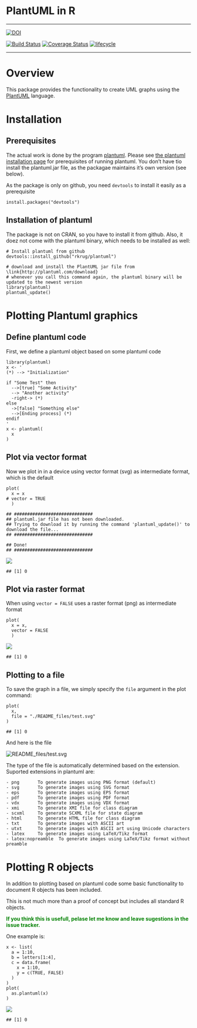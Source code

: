PlantUML in R
================

<!-- README.md is generated from README.Rmd. Please edit that file -->

------------------------------------------------------------------------

[![DOI](https://zenodo.org/badge/DOI/10.5281/zenodo.1922215.svg)](https://doi.org/10.5281/zenodo.1922215)

[![Build
Status](https://travis-ci.org/rkrug/plantuml.svg?branch=master)](https://travis-ci.org/rkrug/plantuml)
[![Coverage
Status](https://img.shields.io/codecov/c/github/rkrug/plantuml/master.svg)](https://codecov.io/github/rkrug/plantuml?branch=master)
[![lifecycle](https://img.shields.io/badge/lifecycle-maturing-blue.svg)](https://www.tidyverse.org/lifecycle/#maturing)

------------------------------------------------------------------------

Overview
========

This package provides the functionality to create UML graphs using the
[PlantUML](http://plantuml.com/) language.

Installation
============

Prerequisites
-------------

The actual work is done by the program [plantuml](http://plantuml.com/).
Please see [the plantuml installation
page](http://plantuml.com/faq-install) for prerequisites of running
plantuml. You don’t have tio install the plantuml.jar file, as the
packagae maintains it’s own version (see below).

As the package is only on github, you need `devtools` to install it
easily as a prerequisite

    install.packages("devtools")

Installation of plantuml
------------------------

The package is not on CRAN, so you have to install it from github. Also,
it doez not come with the plantuml binary, which needs to be installed
as well:

    # Install plantuml from github
    devtools::install_github("rkrug/plantuml")

    # download and install the PlantUML jar file from \link{http://plantuml.com/download}
    # whenever you call this command again, the plantuml binary will be updated to the newest version
    library(plantuml)
    plantuml_update()

Plotting Plantuml graphics
==========================

Define plantuml code
--------------------

First, we define a plantuml object based on some plantuml code

    library(plantuml)
    x <- '
    (*) --> "Initialization"

    if "Some Test" then
      -->[true] "Some Activity"
      --> "Another activity"
      -right-> (*)
    else
      ->[false] "Something else"
      -->[Ending process] (*)
    endif
    '
    x <- plantuml( 
      x
    )

Plot via vector format
----------------------

Now we plot in in a device using vector format (svg) as intermediate
format, which is the default

    plot( 
      x = x
    # vector = TRUE
      )

    ## ##############################
    ## plantuml.jar file has not been downloaded.
    ## Trying to download it by running the command 'plantuml_update()' to download the file...
    ## ##############################

    ## Done!
    ## ##############################

![](README_files/figure-gfm/exampleDeviceVector-1.png)<!-- -->

    ## [1] 0

Plot via raster format
----------------------

When using `vector = FALSE` uses a raster format (png) as intermediate
format

    plot( 
      x = x,
      vector = FALSE
      )

![](README_files/figure-gfm/exampleDeviceRaster-1.png)<!-- -->

    ## [1] 0

Plotting to a file
------------------

To save the graph in a file, we simply specify the `file` argument in
the plot command:

    plot( 
      x, 
      file = "./README_files/test.svg" 
    )

    ## [1] 0

And here is the file

![README\_files/test.svg](./README_files/test.svg)

The type of the file is automatically determined based on the extension.
Suported extensions in plantuml are:

    - png       To generate images using PNG format (default)
    - svg       To generate images using SVG format
    - eps       To generate images using EPS format
    - pdf       To generate images using PDF format
    - vdx       To generate images using VDX format
    - xmi       To generate XMI file for class diagram
    - scxml     To generate SCXML file for state diagram
    - html      To generate HTML file for class diagram
    - txt       To generate images with ASCII art
    - utxt      To generate images with ASCII art using Unicode characters
    - latex     To generate images using LaTeX/Tikz format
    - latex:nopreamble  To generate images using LaTeX/Tikz format without preamble

Plotting R objects
==================

In addition to plotting based on plantuml code some basic functionality
to document R objects has been included.

This is not much more than a proof of concept but includes all standard
R objects.

**<span style="color:green">If you think this is usefull, pelase let me
know and leave sugestions in the issue tracker.</span>**

One example is:

    x <- list(
      a = 1:10,
      b = letters[1:4],
      c = data.frame(
        x = 1:10,
        y = c(TRUE, FALSE)
      )
    )
    plot(
      as.plantuml(x)
    )

![](README_files/figure-gfm/exampleObject-1.png)<!-- -->

    ## [1] 0

<!-- # **<span style="color:red">TODO</span>** -->
<!-- - make selection dependant on installed packages, as `vector = TRUE` requires postscript to be installed! -->
<!-- - update documentation and  -->
<!-- - add tests for `plot.plantuml()` -->
